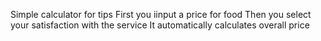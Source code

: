 Simple calculator for tips
First you iinput a price for food
Then you select your satisfaction with the service
It automatically calculates overall price
